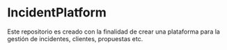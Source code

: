 # IncidentPlatform
Este repositorio es creado con la finalidad de crear una plataforma para la gestión de incidentes, clientes, propuestas etc.
